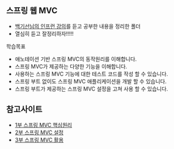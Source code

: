 ## 스프링 웹 MVC
- [백기선님의 인프런 강의](https://www.inflearn.com/course/%EC%9B%B9-mvc/)를 듣고 공부한 내용을 정리한 폴더
- 열심히 듣고 잘정리하자!!!!! 

학습목표
- 애노테이션 기반 스프링 MVC의 동작원리를 이해합니다.
- 스프링 MVC가 제공하는 다양한 기능을 이해합니다.
- 사용하는 스프링 MVC 기능에 대한 테스트 코드를 작성 할 수 있습니다.
- 스프링 부트 없이도 스프링 MVC 애플리케이션을 개발 할 수 있습니다.
- 스프링 부트가 제공하는 스프링 MVC 설정을 고쳐 사용 할 수 있습니다.


## 참고사이트
- [1부 스프링 MVC 핵심원리](https://github.com/keesun/javaservletdemo)
- [2부 스프링 MVC 설정](​https://github.com/keesun/demo-boot-web)
- [3부 스프링 MVC 활용](https://github.com/keesun/demo-web-mvc)
